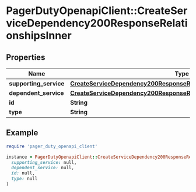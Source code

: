 # PagerDutyOpenapiClient::CreateServiceDependency200ResponseRelationshipsInner

## Properties

| Name | Type | Description | Notes |
| ---- | ---- | ----------- | ----- |
| **supporting_service** | [**CreateServiceDependency200ResponseRelationshipsInnerSupportingService**](CreateServiceDependency200ResponseRelationshipsInnerSupportingService.md) |  | [optional] |
| **dependent_service** | [**CreateServiceDependency200ResponseRelationshipsInnerDependentService**](CreateServiceDependency200ResponseRelationshipsInnerDependentService.md) |  | [optional] |
| **id** | **String** |  | [optional] |
| **type** | **String** |  | [optional] |

## Example

```ruby
require 'pager_duty_openapi_client'

instance = PagerDutyOpenapiClient::CreateServiceDependency200ResponseRelationshipsInner.new(
  supporting_service: null,
  dependent_service: null,
  id: null,
  type: null
)
```

